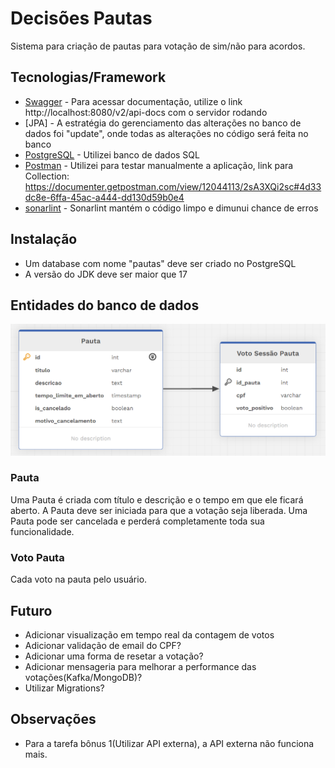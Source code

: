 # Decisões Pautas

Sistema para criação de pautas para votação de sim/não para acordos.

## Tecnologias/Framework

- [Swagger](https://swagger.io/) - Para acessar documentação, utilize o link http://localhost:8080/v2/api-docs com o servidor rodando
- [JPA] - A estratégia do gerenciamento das alterações no banco de dados foi "update", onde todas as alterações no código será feita no banco
- [PostgreSQL](https://www.postgresql.org/) - Utilizei banco de dados SQL
- [Postman](https://www.postman.com/) - Utilizei para testar manualmente a aplicação, link para Collection: https://documenter.getpostman.com/view/12044113/2sA3XQi2sc#4d33dc8e-6ffa-45ac-a444-dd130d59b0e4
- [sonarlint](https://www.sonarsource.com/products/sonarlint/) - Sonarlint mantém o código limpo e dimunui chance de erros

## Instalação

- Um database com nome "pautas" deve ser criado no PostgreSQL
- A versão do JDK deve ser maior que 17

## Entidades do banco de dados

![Esquema do banco de dados](img/esquema-banco.png)

### Pauta
Uma Pauta é criada com título e descrição e o tempo em que ele ficará aberto.
A Pauta deve ser iniciada para que a votação seja liberada.
Uma Pauta pode ser cancelada e perderá completamente toda sua funcionalidade.

### Voto Pauta

Cada voto na pauta pelo usuário.

## Futuro
- Adicionar visualização em tempo real da contagem de votos
- Adicionar validação de email do CPF?
- Adicionar uma forma de resetar a votação?
- Adicionar mensageria para melhorar a performance das votações(Kafka/MongoDB)?
- Utilizar Migrations?

## Observações
- Para a tarefa bônus 1(Utilizar API externa), a API externa não funciona mais.

